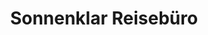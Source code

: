 ---
title: "Sonnenklar Reisebüro"
url: /buchholz-in-der-nordheide/sonnenklar-reisebuero/
shop: Reisebüro
---